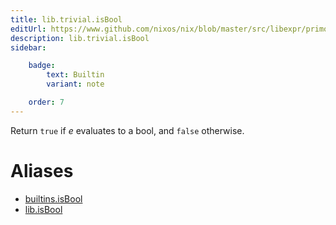 ```yaml
---
title: lib.trivial.isBool
editUrl: https://www.github.com/nixos/nix/blob/master/src/libexpr/primops.cc
description: lib.trivial.isBool
sidebar:

    badge:
        text: Builtin
        variant: note

    order: 7
---
```


Return `true` if *e* evaluates to a bool, and `false` otherwise.


# Aliases

- [builtins.isBool](/nix-doc-comments/reference/builtins/builtins-isBool)
- [lib.isBool](/nix-doc-comments/reference/lib/lib-isBool)


